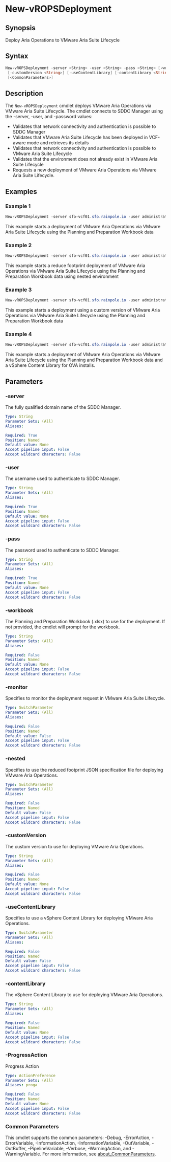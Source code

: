 # New-vROPSDeployment

## Synopsis

Deploy Aria Operations to VMware Aria Suite Lifecycle

## Syntax

```powershell
New-vROPSDeployment -server <String> -user <String> -pass <String> [-workbook <String>] [-monitor] [-nested]
 [-customVersion <String>] [-useContentLibrary] [-contentLibrary <String>] [-ProgressAction <ActionPreference>]
 [<CommonParameters>]
```

## Description

The `New-vROPSDeployment` cmdlet deploys VMware Aria Operations via VMware Aria Suite Lifecycle.
The cmdlet
connects to SDDC Manager using the -server, -user, and -password values:

- Validates that network connectivity and authentication is possible to SDDC Manager
- Validates that VMware Aria Suite Lifecycle has been deployed in VCF-aware mode and retrieves its details
- Validates that network connectivity and authentication is possible to VMware Aria Suite Lifecycle
- Validates that the environment does not already exist in VMware Aria Suite Lifecycle
- Requests a new deployment of VMware Aria Operations via VMware Aria Suite Lifecycle.

## Examples

### Example 1

```powershell
New-vROPSDeployment -server sfo-vcf01.sfo.rainpole.io -user administrator@vsphere.local -pass VMw@re1! -workbook .\pnp-workbook.xlsx
```

This example starts a deployment of VMware Aria Operations via VMware Aria Suite Lifecycle using the Planning and Preparation Workbook data

### Example 2

```powershell
New-vROPSDeployment -server sfo-vcf01.sfo.rainpole.io -user administrator@vsphere.local -pass VMw@re1! -workbook .\pnp-workbook.xlsx -nested

```

This example starts a reduce footprint deployment of VMware Aria Operations via VMware Aria Suite Lifecycle using the Planning and Preparation Workbook data using nested environment

### Example 3

```powershell
New-vROPSDeployment -server sfo-vcf01.sfo.rainpole.io -user administrator@vsphere.local -pass VMw@re1! -workbook .\pnp-workbook.xlsx -customVersion 8.10.0
```

This example starts a deployment using a custom version of VMware Aria Operations via VMware Aria Suite Lifecycle using the Planning and Preparation Workbook data

### Example 4

```powershell
New-vROPSDeployment -server sfo-vcf01.sfo.rainpole.io -user administrator@vsphere.local -pass VMw@re1! -workbook .\pnp-workbook.xlsx -useContentLibrary -contentLibrary Operations
```

This example starts a deployment of VMware Aria Operations via VMware Aria Suite Lifecycle using the Planning and Preparation Workbook data and a vSphere Content Library for OVA installs.

## Parameters

### -server

The fully qualified domain name of the SDDC Manager.

```yaml
Type: String
Parameter Sets: (All)
Aliases:

Required: True
Position: Named
Default value: None
Accept pipeline input: False
Accept wildcard characters: False
```

### -user

The username used to authenticate to SDDC Manager.

```yaml
Type: String
Parameter Sets: (All)
Aliases:

Required: True
Position: Named
Default value: None
Accept pipeline input: False
Accept wildcard characters: False
```

### -pass

The password used to authenticate to SDDC Manager.

```yaml
Type: String
Parameter Sets: (All)
Aliases:

Required: True
Position: Named
Default value: None
Accept pipeline input: False
Accept wildcard characters: False
```

### -workbook

The Planning and Preparation Workbook (.xlsx) to use for the deployment.
If not provided, the cmdlet will prompt for the workbook.

```yaml
Type: String
Parameter Sets: (All)
Aliases:

Required: False
Position: Named
Default value: None
Accept pipeline input: False
Accept wildcard characters: False
```

### -monitor

Specifies to monitor the deployment request in VMware Aria Suite Lifecycle.

```yaml
Type: SwitchParameter
Parameter Sets: (All)
Aliases:

Required: False
Position: Named
Default value: False
Accept pipeline input: False
Accept wildcard characters: False
```

### -nested

Specifies to use the reduced footprint JSON specification file for deploying VMware Aria Operations.

```yaml
Type: SwitchParameter
Parameter Sets: (All)
Aliases:

Required: False
Position: Named
Default value: False
Accept pipeline input: False
Accept wildcard characters: False
```

### -customVersion

The custom version to use for deploying VMware Aria Operations.

```yaml
Type: String
Parameter Sets: (All)
Aliases:

Required: False
Position: Named
Default value: None
Accept pipeline input: False
Accept wildcard characters: False
```

### -useContentLibrary

Specifies to use a vSphere Content Library for deploying VMware Aria Operations.

```yaml
Type: SwitchParameter
Parameter Sets: (All)
Aliases:

Required: False
Position: Named
Default value: False
Accept pipeline input: False
Accept wildcard characters: False
```

### -contentLibrary

The vSphere Content Library to use for deploying VMware Aria Operations.

```yaml
Type: String
Parameter Sets: (All)
Aliases:

Required: False
Position: Named
Default value: None
Accept pipeline input: False
Accept wildcard characters: False
```

### -ProgressAction

Progress Action

```yaml
Type: ActionPreference
Parameter Sets: (All)
Aliases: proga

Required: False
Position: Named
Default value: None
Accept pipeline input: False
Accept wildcard characters: False
```

### Common Parameters

This cmdlet supports the common parameters: -Debug, -ErrorAction, -ErrorVariable, -InformationAction, -InformationVariable, -OutVariable, -OutBuffer, -PipelineVariable, -Verbose, -WarningAction, and -WarningVariable. For more information, see [about_CommonParameters](http://go.microsoft.com/fwlink/?LinkID=113216).
